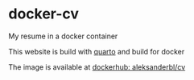 # docker-cv

My resume in a docker container

This website is build with [quarto](https://quarto.org/) and build for docker

The image is available at [dockerhub: aleksanderbl/cv](https://hub.docker.com/repository/docker/aleksanderbl/cv/general)
